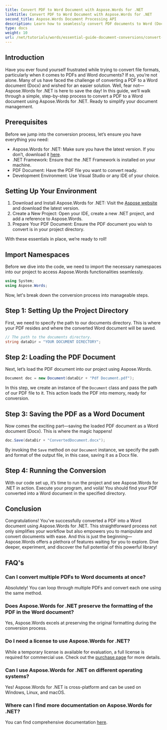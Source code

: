 ```yaml
---
title: Convert PDF to Word Document with Aspose.Words for .NET
linktitle: Convert PDF to Word Document with Aspose.Words for .NET
second_title: Aspose.Words Document Processing API
description: Learn how to seamlessly convert PDF documents to Word (Docx) format using Aspose.Words for .NET. This step-by-step guide making it easy for developers.
type: docs
weight: 10
url: /net/tutorials/words/essential-guide-document-conversions/convert-pdf-to-word/
---
```

## Introduction

Have you ever found yourself frustrated while trying to convert file formats, particularly when it comes to PDFs and Word documents? If so, you’re not alone. Many of us have faced the challenge of converting a PDF to a Word document (Docx) and wished for an easier solution. Well, fear not—Aspose.Words for .NET is here to save the day! In this guide, we’ll walk through a simple, step-by-step process to convert a PDF to a Word document using Aspose.Words for .NET. Ready to simplify your document management.

## Prerequisites

Before we jump into the conversion process, let’s ensure you have everything you need:

- Aspose.Words for .NET: Make sure you have the latest version. If you don’t, download it [here](https://releases.aspose.com/words/net/).
- .NET Framework: Ensure that the .NET Framework is installed on your machine.
- PDF Document: Have the PDF file you want to convert ready.
- Development Environment: Use Visual Studio or any IDE of your choice.

## Setting Up Your Environment

1. Download and Install Aspose.Words for .NET: Visit the [Aspose website](https://releases.aspose.com/words/net/) and download the latest version.
2. Create a New Project: Open your IDE, create a new .NET project, and add a reference to Aspose.Words.
3. Prepare Your PDF Document: Ensure the PDF document you wish to convert is in your project directory.

With these essentials in place, we’re ready to roll!

## Import Namespaces

Before we dive into the code, we need to import the necessary namespaces into our project to access Aspose.Words functionalities seamlessly.

```csharp
using System;
using Aspose.Words;
```

Now, let's break down the conversion process into manageable steps.

## Step 1: Setting Up the Project Directory

First, we need to specify the path to our documents directory. This is where your PDF resides and where the converted Word document will be saved.

```csharp
// The path to the documents directory.
string dataDir = "YOUR DOCUMENT DIRECTORY";
```

## Step 2: Loading the PDF Document

Next, let’s load the PDF document into our project using Aspose.Words.

```csharp
Document doc = new Document(dataDir + "Pdf Document.pdf");
```

In this step, we create an instance of the `Document` class and pass the path of our PDF file to it. This action loads the PDF into memory, ready for conversion.

## Step 3: Saving the PDF as a Word Document

Now comes the exciting part—saving the loaded PDF document as a Word document (Docx). This is where the magic happens!

```csharp
doc.Save(dataDir + "ConvertedDocument.docx");
```

By invoking the `Save` method on our `Document` instance, we specify the path and format of the output file, in this case, saving it as a Docx file.

## Step 4: Running the Conversion

With our code set up, it’s time to run the project and see Aspose.Words for .NET in action. Execute your program, and voilà! You should find your PDF converted into a Word document in the specified directory.

## Conclusion

Congratulations! You’ve successfully converted a PDF into a Word document using Aspose.Words for .NET. This straightforward process not only simplifies your workflow but also empowers you to manipulate and convert documents with ease. And this is just the beginning—Aspose.Words offers a plethora of features waiting for you to explore. Dive deeper, experiment, and discover the full potential of this powerful library!

## FAQ's

### Can I convert multiple PDFs to Word documents at once?
Absolutely! You can loop through multiple PDFs and convert each one using the same method.

### Does Aspose.Words for .NET preserve the formatting of the PDF in the Word document?
Yes, Aspose.Words excels at preserving the original formatting during the conversion process.

### Do I need a license to use Aspose.Words for .NET?
While a temporary license is available for evaluation, a full license is required for commercial use. Check out the [purchase page](https://purchase.aspose.com/buy) for more details.

### Can I use Aspose.Words for .NET on different operating systems?
Yes! Aspose.Words for .NET is cross-platform and can be used on Windows, Linux, and macOS.

### Where can I find more documentation on Aspose.Words for .NET?
You can find comprehensive documentation [here](https://reference.aspose.com/words/net/).
